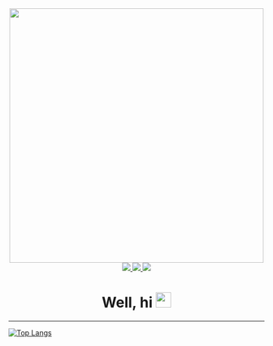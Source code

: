 <div class="head" align="center">
    <img src="https://media.giphy.com/media/KxbHmvL3MGcctzlfdX/giphy.gif" width=500>
    <div id="badges">
        <a href="https://vk.com/se_cmert">
            <img src="https://img.shields.io/badge/WK-blue?logo=vk&logoColor=Blue&style=for-the-badge">
        </a>
        <a href="https://github.com/Foo0s">
            <img src="https://img.shields.io/badge/GitHub2-yellow?logo=github&logoColor=white&style=for-the-badge">
        </a>
        <a href="https://t.me/DarkFox99">
            <img src="https://img.shields.io/badge/Telegram-blue?logo=Telegram&logoColor=Blue&style=for-the-badge">
        </a>
    </div>
    <img src="https://komarev.com/ghpvc/?username=darkfos&style=flat-square&color=blue" alt=""/>
    <h1>
      Well, hi
      <img src="https://media.giphy.com/media/hvRJCLFzcasrR4ia7z/giphy.gif" width="30px"/>
    </h1>
</div>

------

        
[![Top Langs](https://github-readme-stats.vercel.app/api/top-langs/?username=darkfos&layout=compact&theme=vision-friendly-dark)](https://github.com/anuraghazra/github-readme-stats)

    

